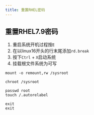 ```yaml
---
title: 重置RHEL密码
---
```

## 重置RHEL7.9密码
1. 重启系统开机过程按`E`
2. 在以linux16开头的行末尾添加`rd.break`
3. 按下`Ctrl` + `X`启动系统
4. 挂载根文件系统为可写
```
mount -o remount,rw /sysroot
```
```
chroot /sysroot
```
<!-- 切换到根用户环境 -->
```
passwd root
touch /.autorelabel
```
<!-- 更新SELinux信息 -->
```
exit
exit
```
